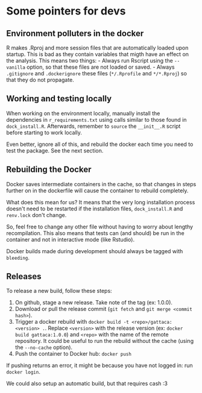# Some pointers for devs

## Environment polluters in the docker
R makes .Rproj and more session files that are automatically loaded upon startup. This is bad as they contain variables that migth have an effect on the analysis. This means two things:
    - Always run Rscript using the `--vanilla` option, so that these files are not loaded or saved.
    - Always `.gitignore` and `.dockerignore` these files (`*/.Rprofile` and `*/*.Rproj`) so that they do not propagate.

## Working and testing locally
When working on the environment locally, manually install the dependencies in `r_requirements.txt` using calls similar to those found in `dock_install.R`. Afterwards, remember to `source` the `__init__.R` script before starting to work locally.

Even better, ignore all of this, and rebuild the docker each time you need to test the package. See the next section.

## Rebuilding the Docker
Docker saves intermediate containers in the cache, so that changes in steps further on in the dockerfile will cause the container to rebuild completely.

What does this mean for us? It means that the very long installation process doesn't need to be restarted if the installation files, `dock_install.R` and `renv.lock` don't change.

So, feel free to change any other file without having to worry about lengthy recompilation. This also means that tests can (and should) be run in the container and not in interactive mode (like Rstudio).

Docker builds made during development should always be tagged with `bleeding`.

## Releases
To release a new build, follow these steps:
1. On github, stage a new release. Take note of the tag (ex: 1.0.0).
2. Download or pull the release commit (`git fetch` and `git merge <commit hash>`).
3. Trigger a docker rebuild with `docker build -t <repo>/gattaca:<version> .`. Replace `<version>` with the release version (ex: `docker build gattaca:1.0.0`) and `<repo>` with the name of the remote repository. It could be useful to run the rebuild without the cache (using the `--no-cache` option).
4. Push the container to Docker hub: `docker push`

If pushing returns an error, it might be because you have not logged in: run `docker login`.

We could also setup an automatic build, but that requires cash :3
